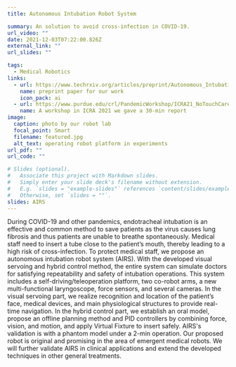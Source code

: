 ```yaml
---
title: Autonomous Intubation Robot System

summary: An solution to avoid cross-infection in COVID-19.
url_video: ""
date: 2021-12-03T07:22:00.826Z
external_link: ""
url_slides: ""

tags:
  - Medical Robotics
links:
  - url: https://www.techrxiv.org/articles/preprint/Autonomous_Intubation_Robot_System_based_on_Visual_Servoing_and_Hybrid_Control/15087696
    name: preprint paper for our work
    icon_pack: ai
  - url: https://www.purdue.edu/crl/PandemicWorkshop/ICRA21_NoTouchCare.html
    name: A workshop in ICRA 2021 we gave a 30-min report
image:
  caption: photo by our robot lab
  focal_point: Smart
  filename: featured.jpg
  alt_text: operating robot platform in experiments
url_pdf: ""
url_code: ""

# Slides (optional).
#   Associate this project with Markdown slides.
#   Simply enter your slide deck's filename without extension.
#   E.g. `slides = "example-slides"` references `content/slides/example-slides.md`.
#   Otherwise, set `slides = ""`.
slides: AIRS
---
```

During COVID-19 and other pandemics, endotracheal intubation is an effective and common method to save patients as the virus causes lung fibrosis and thus patients are unable to breathe spontaneously. Medical staff need to insert a tube close to the patient’s mouth, thereby leading to a high risk of cross-infection. To protect medical staff, we propose an autonomous intubation robot system (AIRS). With the developed visual servoing and hybrid control method, the entire system can simulate doctors for satisfying repeatability and safety of intubation operations. This system includes a self-driving/teleoperation platform, two co-robot arms, a new multi-functional laryngoscope, force sensors, and several cameras. In the visual servoing part, we realize recognition and location of the patient’s face, medical devices, and main physiological structures to provide real-time navigation. In the hybrid control part, we establish an oral model, propose an offline planning method and PID controllers by combining force, vision, and motion, and apply Virtual Fixture to insert safely. AIRS's validation is with a phantom model under a 2-min operation. Our proposed robot is original and promising in the area of emergent medical robots. We will further validate AIRS in clinical applications and extend the developed techniques in other general treatments.
